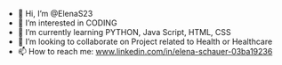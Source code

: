 - 👋 Hi, I’m @ElenaS23
- 👀 I’m interested in CODING
- 🌱 I’m currently learning PYTHON, Java Script, HTML, CSS
- 💞️ I’m looking to collaborate on Project related to Health or Healthcare
- 📫 How to reach me: www.linkedin.com/in/elena-schauer-03ba19236

<!---
ElenaS23/ElenaS23 is a ✨ special ✨ repository because its `README.md` (this file) appears on your GitHub profile.
You can click the Preview link to take a look at your changes.
--->
